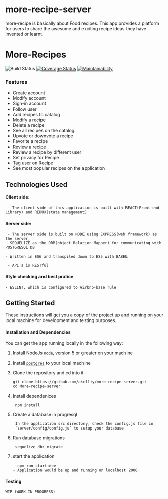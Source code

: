 # more-recipe-server
more-recipe is basically about Food recipes.
This app provides a platform for users to share the awesome and exciting  recipe ideas they have invented or learnt. 
# More-Recipes
![Build Status](https://travis-ci.org/akolliy1/more-recipe-server.svg?branch=master) [![Coverage Status](https://coveralls.io/repos/github/akolliy1/more-recipe-server/badge.svg?branch=master)](https://coveralls.io/github/akolliy1/more-recipe-server?branch=master) [![Maintainability](https://api.codeclimate.com/v1/badges/61935e09f001a06fb347/maintainability)](https://codeclimate.com/github/akolliy1/more-recipe-server/maintainability)

### Features
- Create account
- Modify account
- Sign-in account
- Follow user
- Add recipes to catalog
- Modify a recipe
- Delete a recipe
- See all recipes on the catalog
- Upvote or downvote a recipe
- Favorite a recipe
- Review a recipe
- Review a recipe by different user
- Set privacy for Recipe
- Tag user on Recipe
- See most popular recipes on the application

## Technologies Used

#### Client side:
     - The client side of this application is built with REACT(Front-end Library) and REDUX(state management)
#### Server side:
     - The server side is built on NODE using EXPRESS(web framework) as the server,
	  SEQUELIZE as the ORM(object Relation Mapper) for communicating with POSTGRESQL DB
    
    - Written in ES6 and transpiled down to ES5 with BABEL
	
     - API's is RESTful 
		
#### Style checking and best pratice
    - ESLINT, which is configured to Airbnb-base rule

## Getting Started

These instructions will get you a copy of the project up and running on your local machine for development and testing purposes.

#### Installation and Dependencies

You can get the app running locally in the following way:
1.  Install NodeJs [`node`](https://nodejs.org/en/download/), version 5 or greater on your machine

2. Install [`postgres`](https://www.postgresql.org/download/) to your local machine

3. Clone the repository and cd into it
   
	  ```
    git clone https://github.com/akolliy/more-recipe-server.git
    cd More-recipe-server
    ```
		
 4. Install dependenices 
    
		 npm install
		 
 5. Create a database in progresql
    
		 In the application src directory, check the config.js file in
		 `server/config/config.js` to setup your database
		 
 6. Run database migrations
    
		 sequelize db: migrate

 7.  start the application
 
		 - npm run start:dev
		 - Application would be up and running on localhost 2000
		 
#### Testing
	WIP (WORK IN PROGRESS)
